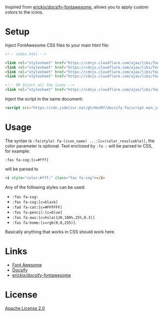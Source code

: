Inspired from [erickjx/docsify-fontawesome](https://github.com/erickjx/docsify-fontawesome), allows you to apply custom colors to the icons.
# Setup
Inject FontAwesome CSS files to your main html file:
```html
<!-- index.html -->

<link rel="stylesheet" href="https://cdnjs.cloudflare.com/ajax/libs/font-awesome/5.15.4/css/fontawesome.min.css">
<link rel="stylesheet" href="https://cdnjs.cloudflare.com/ajax/libs/font-awesome/5.15.4/css/brands.min.css">
<link rel="stylesheet" href="https://cdnjs.cloudflare.com/ajax/libs/font-awesome/5.15.4/css/regular.min.css">
<link rel="stylesheet" href="https://cdnjs.cloudflare.com/ajax/libs/font-awesome/5.15.4/css/solid.min.css">

<!-- OR Inject all the icons -->
<link rel="stylesheet" href="https://cdnjs.cloudflare.com/ajax/libs/font-awesome/5.15.4/css/all.min.css">
```

Inject the script in the same document:
```html
<script src="https://cdn.jsdelivr.net/gh/HexM7/docsify-fa/script.min.js"></script>
```
# Usage
The syntax is `:fa(style) fa-(icon_name) ...:[c=(color_resolvable)]`, the color parameter is optional.
Text enclosed by `:fa :` will be parsed to CSS, for example:
```
:fas fa-cog:[c=#fff]
``` 
will be parsed to 
```html
<i style="color:#fff;" class="fas fa-cog"></i>
```
Any of the following styles can be used: 
- `:fas fa-cog:`
- `:fas fa-cog:[c=black]`
- `:fad fa-cat:[c=#FFFFFF]`
- `:fas fa-pencil:[c=blue]`
- `:fas fa-aws:[c=hsla(120,100%,25%,0.3)]`
- `:fas fa-home:[c=rgb(0,0,255)]`.

Basically anything that works in CSS should work here.
# Links
- [Font Awesome](https://fontawesome.com/)
- [Docsify](https://docsify.js.org/#/)
- [erickjx/docsify-fontawesome](https://github.com/erickjx/docsify-fontawesome)

# License
[Apache License 2.0](https://github.com/HexM7/docsify-fa/blob/main/LICENSE)

